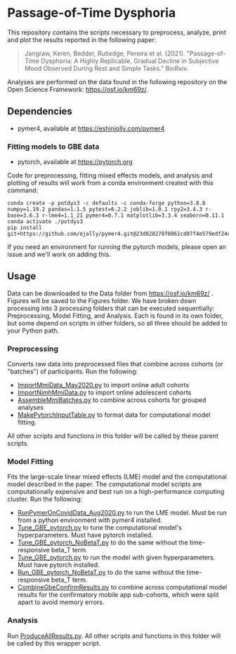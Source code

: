 # Passage-of-Time Dysphoria

This repository contains the scripts necessary to preprocess, analyze, print and plot the results reported in the following paper:

> Jangraw, Keren, Bedder, Rutledge, Pereira et al. (2021). "Passage-of-Time Dysphoria: A Highly Replicable, Gradual Decline in Subjective Mood Observed During Rest and Simple Tasks." BioRxiv.

Analyses are performed on the data found in the following repository on the Open Science Framework: https://osf.io/km69z/.

## Dependencies
- pymer4, available at https://eshinjolly.com/pymer4
### Fitting models to GBE data
- pytorch, available at https://pytorch.org

Code for preprocessing, fitting mixed effects models, and analysis and plotting of results will work from a conda environment created with this command:
```
conda create -p potdys3 -c defaults -c conda-forge python=3.8.8 numpy=1.19.2 pandas=1.1.5 pytest=6.2.2 joblib=1.0.1 rpy2=3.4.3 r-base=3.6.3 r-lme4=1.1_21 pymer4=0.7.1 matplotlib=3.3.4 seaborn=0.11.1
conda activate ./potdys3
pip install git+https://github.com/ejolly/pymer4.git@23d028278f0061cd07f4e579edf24e010260023d
```

If you need an environment for running the pytorch models, please open an issue and we'll work on adding this.


## Usage
Data can be downloaded to the Data folder from https://osf.io/km69z/ . Figures will be saved to the Figures folder.
We have broken down processing into 3 processing folders that can be executed sequentially: Preprocessing, Model Fitting, and Analysis. Each is found in its own folder, but some depend on scripts in other folders, so all three should be added to your Python path.

### Preprocessing
Converts raw data into preprocessed files that combine across cohorts (or "batches") of participants. Run the following:
- [ImportMmiData_May2020.py](Preprocessing/ImportMmiData_May2020.py) to import online adult cohorts
- [ImportNimhMmiData.py](Preprocessing/ImportNimhMmiData.py) to import online adolescent cohorts
- [AssembleMmiBatches.py](Preprocessing/AssembleMmiBatches.py) to combine across cohorts for grouped analyses
- [MakePytorchInputTable.py](Preprocessing/MakePytorchInputTable.py) to format data for computational model fitting.

All other scripts and functions in this folder will be called by these parent scripts.

### Model Fitting
Fits the large-scale linear mixed effects (LME) model and the computational model described in the paper. The computational model scripts are computationally expensive and best run on a high-performance computing cluster. Run the following:

- [RunPymerOnCovidData_Aug2020.py](ModelFitting/RunPymerOnCovidData_Aug2020.py) to run the LME model. Must be run from a python environment with pymer4 installed.
- [Tune_GBE_pytorch.py](ModelFitting/Tune_GBE_pytorch.py) to tune the computational model's hyperparameters. Must have pytorch installed.
- [Tune_GBE_pytorch_NoBetaT.py](ModelFitting/Tune_GBE_pytorch_NoBetaT.py) to do the same without the time-responsive beta_T term.
- [Tune_GBE_pytorch.py](ModelFitting/Tune_GBE_pytorch.py) to run the model with given hyperparameters. Must have pytorch installed.
- [Run_GBE_pytorch_NoBetaT.py](ModelFitting/Tune_GBE_pytorch_NoBetaT.py) to do the same without the time-responsive beta_T term.
- [CombineGbeConfirmResults.py](ModelFitting/CombineGbeConfirmResults.py) to combine across computational model results for the confirmatory mobile app sub-cohorts, which were split apart to avoid memory errors.

### Analysis
Run [ProduceAllResults.py](Analysis/ProduceAllResults.py). All other scripts and functions in this folder will be called by this wrapper script.
